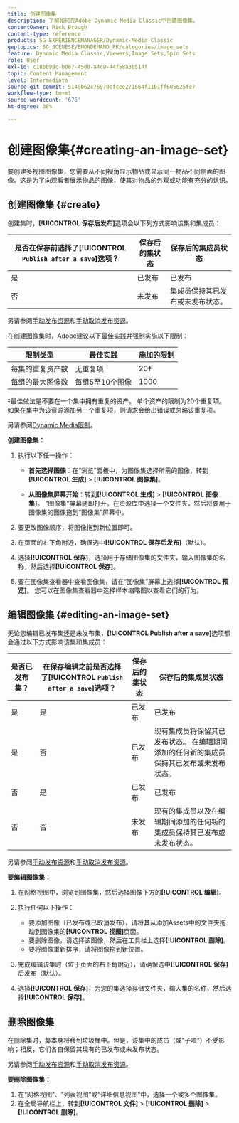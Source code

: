 ```yaml
---
title: 创建图像集
description: 了解如何在Adobe Dynamic Media Classic中创建图像集。
contentOwner: Rick Brough
content-type: reference
products: SG_EXPERIENCEMANAGER/Dynamic-Media-Classic
geptopics: SG_SCENESEVENONDEMAND_PK/categories/image_sets
feature: Dynamic Media Classic,Viewers,Image Sets,Spin Sets
role: User
exl-id: c18bb98c-b087-45d0-a4c9-44f58a3b514f
topic: Content Management
level: Intermediate
source-git-commit: 5140b62c76970cfcee271664f11b1ff605625fe7
workflow-type: tm+mt
source-wordcount: '676'
ht-degree: 38%

---
```


# 创建图像集{#creating-an-image-set}

要创建多视图图像集，您需要从不同视角显示物品或显示同一物品不同侧面的图像。这是为了向观看者展示物品的图像，使其对物品的外观或功能有充分的认识。

## 创建图像集 {#create}

创建集时，**[!UICONTROL 保存后发布]**&#x200B;选项会以下列方式影响该集和集成员：

| 是否在保存前选择了&#x200B;**[!UICONTROL `Publish after a save`]**&#x200B;选项？ | 保存后的集状态 | 保存后的集成员状态 |
| --- | --- | --- |
| 是 | 已发布 | 已发布 |
| 否 | 未发布 | 集成员保持其已发布或未发布状态。 |

另请参阅[手动发布资源](publishing-files.md#manually_publishing_assets)和[手动取消发布资源](publishing-files.md#manually_unpublishing_assets)。

在创建图像集时，Adobe建议以下最佳实践并强制实施以下限制：

| 限制类型 | 最佳实践 | 施加的限制 |
| --- | --- | --- |
| 每集的重复资产数 | 无重复项 | 20‡ |
| 每组的最大图像数 | 每组5至10个图像 | 1000 |

‡最佳做法是不要在一个集中拥有重复的资产。 单个资产的限制为20个重复项。 如果在集中为该资源添加另一个重复项，则请求会给出错误或忽略该重复项。

另请参阅[Dynamic Media限制](/help/using/limitations.md)。

**创建图像集：**

1. 执行以下任一操作：

   * **首先选择图像**：在“浏览”面板中，为图像集选择所需的图像，转到&#x200B;**[!UICONTROL 生成]** > **[!UICONTROL 图像集]**。

   * **从图像集屏幕开始**：转到&#x200B;**[!UICONTROL 生成]** > **[!UICONTROL 图像集]**。 “图像集”屏幕随即打开。在资源库中选择一个文件夹，然后将要用于图像集的图像拖到“图像集”屏幕中。

1. 要更改图像顺序，将图像拖到新位置即可。
1. 在页面的右下角附近，确保选中&#x200B;**[!UICONTROL 保存后发布]**（默认）。
1. 选择&#x200B;**[!UICONTROL 保存]**，选择用于存储图像集的文件夹，输入图像集的名称，然后选择&#x200B;**[!UICONTROL 保存]**。
1. 要在图像集查看器中查看图像集，请在“图像集”屏幕上选择&#x200B;**[!UICONTROL 预览]**。 您可以在图像集查看器中选择样本缩略图以查看它们的行为。

## 编辑图像集 {#editing-an-image-set}

无论您编辑已发布集还是未发布集，**[!UICONTROL Publish after a save]**&#x200B;选项都会通过以下方式影响该集和集成员：

| 是否已发布集？ | 在保存编辑之前是否选择了&#x200B;**[!UICONTROL `Publish after a save`]**&#x200B;选项？ | 保存后的集状态 | 保存后的集成员状态 |
| --- | --- | --- | --- |
| 是 | 是 | 已发布 | 已发布 |
| 是 | 否 | 已发布 | 现有集成员将保留其已发布状态。 在编辑期间添加的任何新的集成员保持其已发布或未发布状态。 |
| 否 | 是 | 已发布 | 已发布 |
| 否 | 否 | 未发布 | 现有的集成员以及在编辑期间添加的任何新的集成员保持其已发布或未发布状态。 |

另请参阅[手动发布资源](publishing-files.md#manually_publishing_assets)和[手动取消发布资源](publishing-files.md#manually_unpublishing_assets)。

**要编辑图像集：**

1. 在网格视图中，浏览到图像集，然后选择图像下方的&#x200B;**[!UICONTROL 编辑]**。
1. 执行任何以下操作：

   * 要添加图像（已发布或已取消发布），请将其从添加Assets中的文件夹拖动到图像集的&#x200B;**[!UICONTROL 视图]**&#x200B;页面。
   * 要删除图像，请选择该图像，然后在工具栏上选择&#x200B;**[!UICONTROL 删除]**。
   * 要将图像重新排序，请将图像拖到新位置。

1. 完成编辑该集时（位于页面的右下角附近），请确保选中&#x200B;**[!UICONTROL 保存]**&#x200B;后发布（默认）。
1. 选择&#x200B;**[!UICONTROL 保存]**，为您的集选择存储文件夹，输入集的名称，然后选择&#x200B;**[!UICONTROL 保存]**。

## 删除图像集

在删除集时，集本身将移到垃圾桶中。但是，该集中的成员（或“子项”）不受影响；相反，它们各自保留其现有的已发布或未发布状态。

另请参阅[手动发布资源](publishing-files.md#manually_publishing_assets)和[手动取消发布资源](publishing-files.md#manually_unpublishing_assets)。

**要删除图像集：**

1. 在“网格视图”、“列表视图”或“详细信息视图”中，选择一个或多个图像集。
1. 在全局导航栏上，转到&#x200B;**[!UICONTROL 文件]** > **[!UICONTROL 删除]** > **[!UICONTROL 删除]**。

